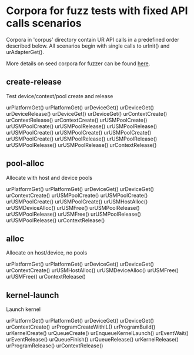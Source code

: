 # Corpora for fuzz tests with fixed API calls scenarios
Corpora in 'corpus' directory contain UR API calls in a predefined order described below.
All scenarios begin with single calls to urInit() and urAdapterGet().

<!--- TODO: extend this doc -->
More details on seed corpora for fuzzer can be found
[here](https://github.com/google/fuzzing/blob/master/tutorial/libFuzzerTutorial.md#seed-corpus).

## create-release
Test device/context/pool create and release

urPlatformGet()
urPlatformGet()
urDeviceGet()
urDeviceGet()
urDeviceRelease()
urDeviceGet()
urDeviceGet()
urContextCreate()
urContextRelease()
urContextCreate()
urUSMPoolCreate()
urUSMPoolCreate()
urUSMPoolRelease()
urUSMPoolRelease()
urUSMPoolCreate()
urUSMPoolCreate()
urUSMPoolCreate()
urUSMPoolCreate()
urUSMPoolRelease()
urUSMPoolRelease()
urUSMPoolRelease()
urUSMPoolRelease()
urContextRelease()

## pool-alloc
Allocate with host and device pools

urPlatformGet()
urPlatformGet()
urDeviceGet()
urDeviceGet()
urContextCreate()
urUSMPoolCreate()
urUSMPoolCreate()
urUSMPoolCreate()
urUSMPoolCreate()
urUSMHostAlloc()
urUSMDeviceAlloc()
urUSMFree()
urUSMPoolRelease()
urUSMPoolRelease()
urUSMFree()
urUSMPoolRelease()
urUSMPoolRelease()
urContextRelease()

## alloc
Allocate on host/device, no pools

urPlatformGet()
urPlatformGet()
urDeviceGet()
urDeviceGet()
urContextCreate()
urUSMHostAlloc()
urUSMDeviceAlloc()
urUSMFree()
urUSMFree()
urContextRelease()

## kernel-launch
Launch kernel

urPlatformGet()
urPlatformGet()
urDeviceGet()
urDeviceGet()
urContextCreate()
urProgramCreateWithIL()
urProgramBuild()
urKernelCreate()
urQueueCreate()
urEnqueueKernelLaunch()
urEventWait()
urEventRelease()
urQueueFinish()
urQueueRelease()
urKernelRelease()
urProgramRelease()
urContextRelease()

